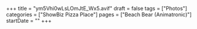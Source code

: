 +++
title = "ym5Vhi0wLsLOmJtE_Wx5.avif"
draft = false
tags = ["Photos"]
categories = ["ShowBiz Pizza Place"]
pages = ["Beach Bear (Animatronic)"]
startDate = ""
+++
